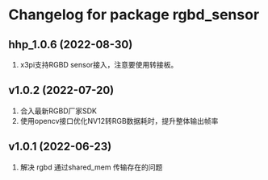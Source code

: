 # Changelog for package rgbd_sensor

hhp_1.0.6 (2022-08-30)
------------------
1. x3pi支持RGBD sensor接入，注意要使用转接板。

v1.0.2 (2022-07-20)
------------------
1. 合入最新RGBD厂家SDK
2. 使用opencv接口优化NV12转RGB数据耗时，提升整体输出帧率

v1.0.1 (2022-06-23)
------------------
1. 解决 rgbd 通过shared_mem 传输存在的问题